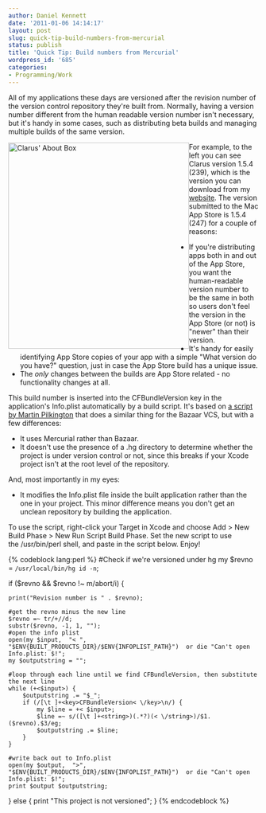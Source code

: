 ```yaml
---
author: Daniel Kennett
date: '2011-01-06 14:14:17'
layout: post
slug: quick-tip-build-numbers-from-mercurial
status: publish
title: 'Quick Tip: Build numbers from Mercurial'
wordpress_id: '685'
categories:
- Programming/Work
---
```


<p>All of my applications these days are versioned after the revision number of the version control repository they're built from. Normally, having a version number different from the human readable version number isn't necessary, but it's handy in some cases, such as distributing beta builds and managing multiple builds of the same version.</p>
<img style="float: left;" src="http://ikennd.ac/pictures/for_posts/2011/01/ClarusAbout.png" border="0" alt="Clarus' About Box" width="364" height="414" />
<p>For example, to the left you can see Clarus version 1.5.4 (239), which is the version you can download from my <a href="http://www.kennettnet.co.uk/products/clarus/">website</a>. The version submitted to the Mac App Store is 1.5.4 (247) for a couple of reasons:</p>
<ul>
<li>If you're distributing apps both in and out of the App Store, you want the human-readable version number to be the same in both so users don't feel the version in the App Store (or not) is "newer" than their version.</li>
<li>It's handy for easily identifying App Store copies of your app with a simple "What version do you have?" question, just in case the App Store build has a unique issue.</li>
<li>The <em>only</em> changes between the builds are App Store related - no functionality changes at all.</li>
</ul>
<p>This build number is inserted into the CFBundleVersion key in the application's Info.plist automatically by a build script. It's based on <a href="http://www.mcubedsw.com/blog/index.php/site/comments/build_numbers_from_bazaar/">a script by Martin Pilkington</a> that does a similar thing for the Bazaar VCS, but with a few differences:</p>
<ul>
<li>It uses Mercurial rather than Bazaar.</li>
<li>It doesn't use the presence of a .hg directory to determine whether the project is under version control or not, since this breaks if your Xcode project isn't at the root level of the repository. </li>
</ul>
<p>And, most importantly in my eyes:</p>
<ul>
<li>It modifies the Info.plist file inside the built application rather than the one in your project. This minor difference means you don't get an unclean repository by building the application.</li>
</ul>
<p>To use the script, right-click your Target in Xcode and choose Add &gt; New Build Phase &gt; New Run Script Build Phase. Set the new script to use the /usr/bin/perl shell, and paste in the script below. Enjoy!</p>

{% codeblock lang:perl %}
#Check if we're versioned under hg
my $revno = `/usr/local/bin/hg id -n`;

if ($revno && $revno !~ m/abort/i) {

	print("Revision number is " . $revno);

    #get the revno minus the new line
    $revno =~ tr/+//d;
    substr($revno, -1, 1, "");
    #open the info plist
    open(my $input,  "< ",  "$ENV{BUILT_PRODUCTS_DIR}/$ENV{INFOPLIST_PATH}")  or die "Can't open Info.plist: $!";
    my $outputstring = "";
    
    #loop through each line until we find CFBundleVersion, then substitute the next line
    while (+<$input>) {
        $outputstring .= "$_";
        if (/[\t ]+<key>CFBundleVersion< \/key>\n/) {
            my $line = +< $input>;
            $line =~ s/([\t ]+<string>)(.*?)(< \/string>)/$1.($revno).$3/eg;
            $outputstring .= $line;
        }
    }
    
    #write back out to Info.plist
    open(my $output,  ">",  "$ENV{BUILT_PRODUCTS_DIR}/$ENV{INFOPLIST_PATH}")  or die "Can't open Info.plist: $!";
    print $output $outputstring;
} else {
    print "This project is not versioned";
}
{% endcodeblock %}